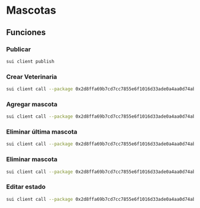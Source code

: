 # Mascotas

## Funciones

### Publicar
```sh
sui client publish
```

### Crear Veterinaria
```sh
sui client call --package 0x2d8ffa69b7cd7cc7855e6f1016d33ade0a4aa0d74ab9fb8c0e709d710543df4c --module practica_sui --function crear_veterinaria --args "Mascotas Felices INC"
```
### Agregar mascota
```sh
sui client call --package 0x2d8ffa69b7cd7cc7855e6f1016d33ade0a4aa0d74ab9fb8c0e709d710543df4c --module practica_sui --function agregar_mascota --args 0xe17d42214c78d4b803a6b242e8d743a6cbf99d3d62ab970a4ec08a0a3123d751 "Canelo" 6 "Chihuahua" "https://www.cacttus.cl/post/chihuahua-cabeza-de-venado"
```

### Eliminar última mascota
```sh
sui client call --package 0x2d8ffa69b7cd7cc7855e6f1016d33ade0a4aa0d74ab9fb8c0e709d710543df4c --module practica_sui --function eliminar_ultima_mascota --args 0xe17d42214c78d4b803a6b242e8d743a6cbf99d3d62ab970a4ec08a0a3123d751
```

### Eliminar mascota
```sh
sui client call --package 0x2d8ffa69b7cd7cc7855e6f1016d33ade0a4aa0d74ab9fb8c0e709d710543df4c --module practica_sui --function eliminar_mascota --args 0xe17d42214c78d4b803a6b242e8d743a6cbf99d3d62ab970a4ec08a0a3123d751 2
```

### Editar estado
```sh
sui client call --package 0x2d8ffa69b7cd7cc7855e6f1016d33ade0a4aa0d74ab9fb8c0e709d710543df4c --module practica_sui --function editar_estado --args 0xe17d42214c78d4b803a6b242e8d743a6cbf99d3d62ab970a4ec08a0a3123d751 10 "Dado de alta"
```
